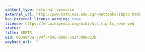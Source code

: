 ```yaml
---
content_type: external-resource
external_url: http://www.math.nus.edu.sg/~mattohkc/sdpt3.html
has_external_license_warning: true
license: https://en.wikipedia.org/wiki/All_rights_reserved
status: ''
title: SDPT3
uid: 803a043a-c84f-4d45-bd06-5a2f3006d23b
wayback_url: ''
---
```

